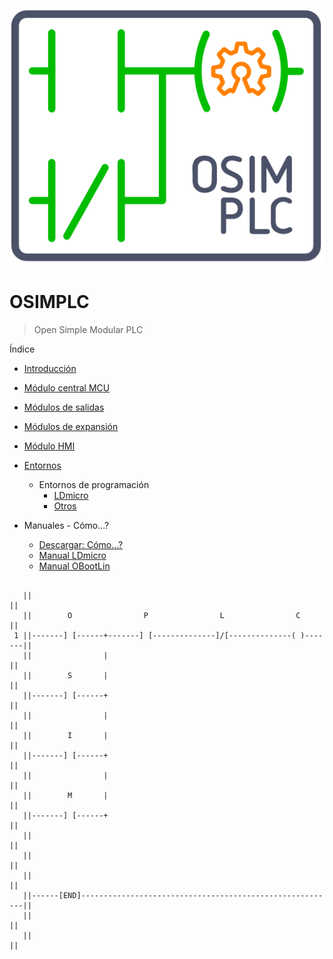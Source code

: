 ![Logo](docs/images/logo2.png)

# OSIMPLC
<!-- {.massive-header.-with-tagline} -->
> Open Simple Modular PLC

Índice

* [Introducción](docs/es/01-home.md)
* [Módulo central MCU](docs/es/02-mcu.md)
* [Módulos de salidas](docs/es/03-outs.md)
* [Módulos de expansión](docs/es/04-expansions.md)
* [Módulo HMI](docs/es/05-hmi.md)
* [Entornos](docs/es/06-environments.md)
  * Entornos de programación
    * [LDmicro](docs/es/07-ldmicro.md)
    * [Otros](docs/es/08-otherlangs.md)

* Manuales - Cómo...?
  * [Descargar: Cómo...?](docs/downloads.md)
  * [Manual LDmicro](docs/es/LDmicro_manual.md)
  * [Manual OBootLin](docs/es/OBootLin_manual.md)


```

   ||                                                                    ||
   ||        O                P                L                C        ||
 1 ||-------] [------+-------] [--------------]/[--------------( )-------||
   ||                |                                                   ||
   ||        S       |                                                   ||
   ||-------] [------+                                                   ||
   ||                |                                                   ||
   ||        I       |                                                   ||
   ||-------] [------+                                                   ||
   ||                |                                                   ||
   ||        M       |                                                   ||
   ||-------] [------+                                                   ||
   ||                                                                    ||
   ||                                                                    ||
   ||                                                                    ||
   ||------[END]---------------------------------------------------------||
   ||                                                                    ||
   ||                                                                    ||


```